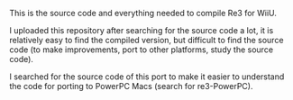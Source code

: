 This is the source code and everything needed to compile Re3 for WiiU.

I uploaded this repository after searching for the source code a lot, it is relatively easy to find the compiled version, but difficult to find the source code (to make improvements, port to other platforms, study the source code).

I searched for the source code of this port to make it easier to understand the code for porting to PowerPC Macs (search for re3-PowerPC).
